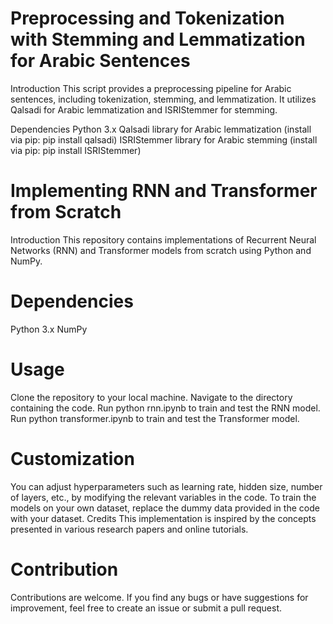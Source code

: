 # Preprocessing and Tokenization with Stemming and Lemmatization for Arabic Sentences
Introduction
This script provides a preprocessing pipeline for Arabic sentences, including tokenization, stemming, and lemmatization. It utilizes Qalsadi for Arabic lemmatization and ISRIStemmer for stemming.

Dependencies
Python 3.x
Qalsadi library for Arabic lemmatization (install via pip: pip install qalsadi)
ISRIStemmer library for Arabic stemming (install via pip: pip install ISRIStemmer)

# Implementing RNN and Transformer from Scratch
Introduction
This repository contains implementations of Recurrent Neural Networks (RNN) and Transformer models from scratch using Python and NumPy.

# Dependencies
Python 3.x
NumPy
# Usage
Clone the repository to your local machine.
Navigate to the directory containing the code.
Run python rnn.ipynb to train and test the RNN model.
Run python transformer.ipynb to train and test the Transformer model.

# Customization
You can adjust hyperparameters such as learning rate, hidden size, number of layers, etc., by modifying the relevant variables in the code.
To train the models on your own dataset, replace the dummy data provided in the code with your dataset.
Credits
This implementation is inspired by the concepts presented in various research papers and online tutorials.

# Contribution
Contributions are welcome. If you find any bugs or have suggestions for improvement, feel free to create an issue or submit a pull request.
